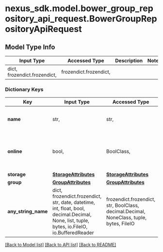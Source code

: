 # nexus_sdk.model.bower_group_repository_api_request.BowerGroupRepositoryApiRequest

## Model Type Info
Input Type | Accessed Type | Description | Notes
------------ | ------------- | ------------- | -------------
dict, frozendict.frozendict,  | frozendict.frozendict,  |  | 

### Dictionary Keys
Key | Input Type | Accessed Type | Description | Notes
------------ | ------------- | ------------- | ------------- | -------------
**name** | str,  | str,  | A unique identifier for this repository | 
**online** | bool,  | BoolClass,  | Whether this repository accepts incoming requests | 
**storage** | [**StorageAttributes**](StorageAttributes.md) | [**StorageAttributes**](StorageAttributes.md) |  | 
**group** | [**GroupAttributes**](GroupAttributes.md) | [**GroupAttributes**](GroupAttributes.md) |  | 
**any_string_name** | dict, frozendict.frozendict, str, date, datetime, int, float, bool, decimal.Decimal, None, list, tuple, bytes, io.FileIO, io.BufferedReader | frozendict.frozendict, str, BoolClass, decimal.Decimal, NoneClass, tuple, bytes, FileIO | any string name can be used but the value must be the correct type | [optional]

[[Back to Model list]](../../README.md#documentation-for-models) [[Back to API list]](../../README.md#documentation-for-api-endpoints) [[Back to README]](../../README.md)

